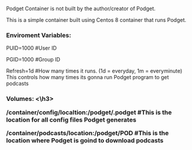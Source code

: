<p>Podget Container is not built by the author/creator of Podget.</p>
<p>This is a simple container built using Centos 8 container that runs Podget.</p>

<h3>Enviroment Variables:</h3>
<p>PUID=1000 #User ID</p>
<p>PGID=1000 #Group ID</p>
<p>Refresh=1d #How many times it runs. (1d = everyday, 1m = everyminute) This controls how many times its gonna run Podget program to get podcasts</p>

<h3>Volumes: <\h3>
<p>/container/config/localtion:/podget/.podget #This is the location for all config files Podget generates</p>
<p>/container/podcasts/location:/podget/POD #This is the location where Podget is goind to download podcasts</p>
